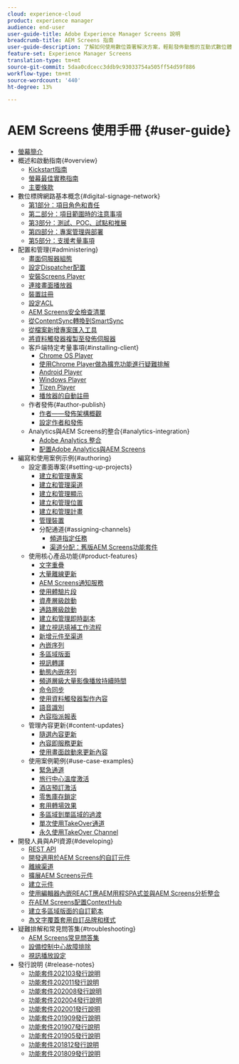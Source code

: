 ```yaml
---
cloud: experience-cloud
product: experience manager
audience: end-user
user-guide-title: Adobe Experience Manager Screens 說明
breadcrumb-title: AEM Screens 指南
user-guide-description: 了解如何使用數位簽署解決方案，輕鬆發佈動態的互動式數位體驗和互動。
feature-set: Experience Manager Screens
translation-type: tm+mt
source-git-commit: 5daa0cdcecc3ddb9c93033754a505ff54d59f886
workflow-type: tm+mt
source-wordcount: '440'
ht-degree: 13%

---
```



# AEM Screens 使用手冊 {#user-guide}

+ [螢幕簡介](aem-screens-introduction.md)
+ 概述和啟動指南{#overview}
   + [Kickstart指南](kickstart-for-aem-screens.md)
   + [螢幕最佳實務指南](https://docs.adobe.com/content/help/zh-Hant/experience-manager-screens/using/about-guide.html)
   + [主要條款](screens-glossary.md)
+ 數位標牌網路基本概念{#digital-signage-network}
   + [第1部分：項目角色和責任](project-roles-responsibilities.md)
   + [第二部分：項目範圍時的注意事項](project-considerations.md)
   + [第3部分：測試、POC、試點和推展](testing-pocs-pilots-rollouts.md)
   + [第四部分：專案管理與部署](project-management-and-deployment.md)
   + [第5部分：支援考量事項](support-considerations.md)
+ 配置和管理{#administering}
   + [畫面伺服器組態](configuring-screens-introduction.md)
   + [設定Dispatcher配置](dispatcher-configurations-aem-screens.md)
   + [安裝Screens Player](installing-screens-player.md)
   + [連接畫面播放器](working-with-screens-player.md)
   + [裝置註冊](device-registration.md)
   + [設定ACL](setting-up-acls.md)
   + [AEM Screens安全檢查清單](security-checklist.md)
   + [從ContentSync轉換到SmartSync](smartsync.md)
   + [從檔案新增專案匯入工具](project-importer.md)
   + [將資料觸發器複製至發佈伺服器](replicating-data-triggers.md)
   + 客戶端特定考量事項{#installing-client}
      + [Chrome OS Player](implementing-chrome-os-player.md)
      + [使用Chrome Player做為擴充功能進行疑難排解](using-chrome-player-as-an-extension.md)
      + [Android Player](implementing-android-player.md)
      + [Windows Player](implementing-windows-player.md)
      + [Tizen Player](tizen-player.md)
      + [播放器的自動註冊](auto-registration-players.md)
   + 作者發佈{#author-publish}
      + [作者——發佈架構概觀](author-publish-architecture-overview.md)
      + [設定作者和發佈](author-and-publish.md)
   + Analytics與AEM Screens的整合{#analytics-integration}
      + [Adobe Analytics 整合](adobe-analytics-integration-aem-screens.md)
      + [配置Adobe Analytics與AEM Screens](configuring-adobe-analytics-aem-screens.md)
+ 編寫和使用案例示例{#authoring}
   + 設定畫面專案{#setting-up-projects}
      + [建立和管理專案](creating-a-screens-project.md)
      + [建立和管理渠道](managing-channels.md)
      + [建立和管理顯示](managing-displays.md)
      + [建立和管理位置](managing-locations.md)
      + [建立和管理計畫](managing-schedules.md)
      + [管理裝置](managing-devices.md)
      + 分配通道{#assigning-channels}
         + [頻道指定任務](channel-assignment-latest-fp.md)
         + [渠道分配：舊版AEM Screens功能套件](channel-assignment.md)
   + 使用核心產品功能{#product-features}
      + [文字重疊](text-overlay.md)
      + [大量離線更新](bulk-offline-update.md)
      + [AEM Screens通知服務](screens-notifications-service.md)
      + [使用體驗片段](experience-fragments-in-screens.md)
      + [資產層級啟動](asset-level-scheduling.md)
      + [通路層級啟動](channel-level-activation.md)
      + [建立和管理即時副本](managing-livecopy.md)
      + [建立視訊填補工作流程](creating-a-video-padding-workflow.md)
      + [新增元件至渠道](adding-components-to-a-channel.md)
      + [內嵌序列](embedded-sequences.md)
      + [多區域版面](multi-zone-layout-aem-screens.md)
      + [視訊轉譯](generating-renditions.md)
      + [動態內嵌序列](dynamic-embedded-sequences.md)
      + [頻道層級大量影像播放持續時間](channel-level-image-playback.md)
      + [命令同步](using-command-sync.md)
      + [使用資料觸發器製作內容](authoring-data-triggers.md)
      + [語音識別](voice-recognition.md)
      + [內容指派報表](content-assignment-report.md)
   + 管理內容更新{#content-updates}
      + [隨選內容更新](on-demand-content.md)
      + [內容即服務更新](content-update-as-a-service.md)
      + [使用畫面啟動來更新內容](launches.md)
   + 使用案例範例{#use-case-examples}
      + [緊急通道](emergency-channel.md)
      + [旅行中心溫度激活](local-temperature-activation.md)
      + [酒店預訂激活](hospitality-reservation-activation.md)
      + [零售庫存鎖定](retail-inventory-activation.md)
      + [套用轉場效果](applying-transitions.md)
      + [多區域到單區域的過渡](multizone-to-singlezone.md)
      + [單次使用TakeOver通道](single-use-takeover-channel.md)
      + [永久使用TakeOver Channel](perpetual-takeover-channel.md)
+ 開發人員與API資源{#developing}
   + [REST API](rest-api.md)
   + [開發適用於AEM Screens的自訂元件](developing-custom-component-tutorial-develop.md)
   + [離線渠道](offline-channels.md)
   + [擴展AEM Screens元件](extending-component-tutorial-develop.md)
   + [建立元件](creating-components.md)
   + [使用編輯器內嵌REACT應AEM用程SPA式並與AEM Screens分析整合](embedding-react-app.md)
   + [在AEM Screens配置ContextHub](configuring-context-hub.md)
   + [建立多區域版面的自訂範本](creating-custom-templates-multizone-layouts.md)
   + [為文字覆蓋套用自訂品牌和樣式](custom-branding-text-overlays.md)
+ 疑難排解和常見問答集{#troubleshooting}
   + [AEM Screens常見問答集](aem-screens-faqs.md)
   + [設備控制中心故障排除](monitoring-screens.md)
   + [視訊播放設定](troubleshoot-videos.md)
+ 發行說明 {#release-notes}
   + [功能套件202103發行說明](release-notes-fp-202103.md)
   + [功能套件202011發行說明](release-notes-fp-202011.md)
   + [功能套件202008發行說明](release-notes-fp-202008.md)
   + [功能套件202004發行說明](release-notes-fp-202004.md)
   + [功能套件202001發行說明](release-notes-fp-202001.md)
   + [功能套件201909發行說明](release-notes-fp-201909.md)
   + [功能套件201907發行說明](release-notes-fp-201907.md)
   + [功能套件201905發行說明](screens-release-notes-fp-201905.md)
   + [功能套件201812發行說明](release-notes-fp-201812.md)
   + [功能套件201809發行說明](screens-release-notes.md)
